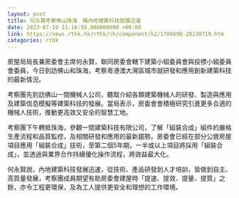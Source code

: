 ```yaml
---
layout: post
title: 何永賢考察佛山珠海　稱內地建築科技發展迅速
date: 2023-07-19 21:16:58.000000000 +08:00
link: https://news.rthk.hk/rthk/ch/component/k2/1709690-20230719.htm
categories: rthk
---
```


房屋局局長兼房委會主席何永賢，聯同房委會轄下建築小組委員會與投標小組委員會委員，今日到訪佛山和珠海，考察粵港澳大灣區城市就研發和應用創新建築科技的最新情況。

考察團先到訪佛山一間機械人公司，聽取介紹各類建築機械人的研發、製造與應用及建築信息模擬等建築科技的發展。當局表示，房委會會積極研究引進更多合適的機械人技術，推動更高效又安全的智慧工地。
 
考察團下午轉抵珠海，參觀一間建築科技有限公司，了解「組裝合成」組件的嚴格生產流程和品質監控，及相關研發和應用的最新趨勢。房委會已經在部分公營房屋項目應用「組裝合成」技術，至第二個5年期，一半或以上項目將採用「組裝合成」，並透過與業界合作持續優化操作流程，將效益最大化。
 
何永賢說，內地建築科技發展迅速，從技術、產品研發到人才培訓，皆做到自主、高質量發展，考察團成員期望有助房委會建屋時「提速、提效、提量、提質」之餘，亦令工程更環保，及為工人提供更安全和理想的工作環境。
